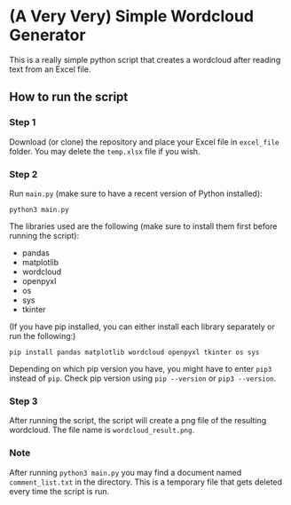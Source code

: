 # (A Very Very) Simple Wordcloud Generator
This is a really simple python script that creates a wordcloud after reading text from an Excel file.

## How to run the script

### Step 1
Download (or clone) the repository and place your Excel file in `excel_file` folder. You may delete the `temp.xlsx` file if you wish.

### Step 2
Run `main.py` (make sure to have a recent version of Python installed):
```
python3 main.py
```
The libraries used are the following (make sure to install them first before running the script):
- pandas
- matplotlib
- wordcloud
- openpyxl
- os
- sys
- tkinter

(If you have pip installed, you can either install each library separately or run the following:)
```
pip install pandas matplotlib wordcloud openpyxl tkinter os sys
```
Depending on which pip version you have, you might have to enter `pip3` instead of `pip`.
Check pip version using `pip --version` or `pip3 --version`.

### Step 3
After running the script, the script will create a png file of the resulting wordcloud. The file name is `wordcloud_result.png`.

### Note
After running `python3 main.py` you may find a document named `comment_list.txt` in the directory. This is a temporary file that gets deleted every time the script is run.
